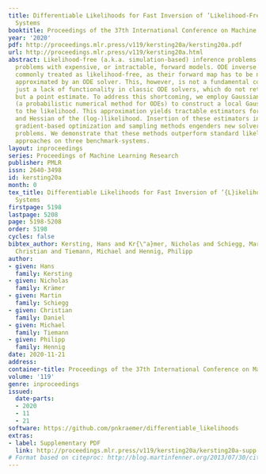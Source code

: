 ```yaml
---
title: Differentiable Likelihoods for Fast Inversion of ’Likelihood-Free’ Dynamical
  Systems
booktitle: Proceedings of the 37th International Conference on Machine Learning
year: '2020'
pdf: http://proceedings.mlr.press/v119/kersting20a/kersting20a.pdf
url: http://proceedings.mlr.press/v119/kersting20a.html
abstract: Likelihood-free (a.k.a. simulation-based) inference problems are inverse
  problems with expensive, or intractable, forward models. ODE inverse problems are
  commonly treated as likelihood-free, as their forward map has to be numerically
  approximated by an ODE solver. This, however, is not a fundamental constraint but
  just a lack of functionality in classic ODE solvers, which do not return a likelihood
  but a point estimate. To address this shortcoming, we employ Gaussian ODE filtering
  (a probabilistic numerical method for ODEs) to construct a local Gaussian approximation
  to the likelihood. This approximation yields tractable estimators for the gradient
  and Hessian of the (log-)likelihood. Insertion of these estimators into existing
  gradient-based optimization and sampling methods engenders new solvers for ODE inverse
  problems. We demonstrate that these methods outperform standard likelihood-free
  approaches on three benchmark-systems.
layout: inproceedings
series: Proceedings of Machine Learning Research
publisher: PMLR
issn: 2640-3498
id: kersting20a
month: 0
tex_title: Differentiable Likelihoods for Fast Inversion of ’{L}ikelihood-Free’ Dynamical
  Systems
firstpage: 5198
lastpage: 5208
page: 5198-5208
order: 5198
cycles: false
bibtex_author: Kersting, Hans and Kr{\"a}mer, Nicholas and Schiegg, Martin and Daniel,
  Christian and Tiemann, Michael and Hennig, Philipp
author:
- given: Hans
  family: Kersting
- given: Nicholas
  family: Krämer
- given: Martin
  family: Schiegg
- given: Christian
  family: Daniel
- given: Michael
  family: Tiemann
- given: Philipp
  family: Hennig
date: 2020-11-21
address: 
container-title: Proceedings of the 37th International Conference on Machine Learning
volume: '119'
genre: inproceedings
issued:
  date-parts:
  - 2020
  - 11
  - 21
software: https://github.com/pnkraemer/differentiable_likelihoods
extras:
- label: Supplementary PDF
  link: http://proceedings.mlr.press/v119/kersting20a/kersting20a-supp.pdf
# Format based on citeproc: http://blog.martinfenner.org/2013/07/30/citeproc-yaml-for-bibliographies/
---
```

